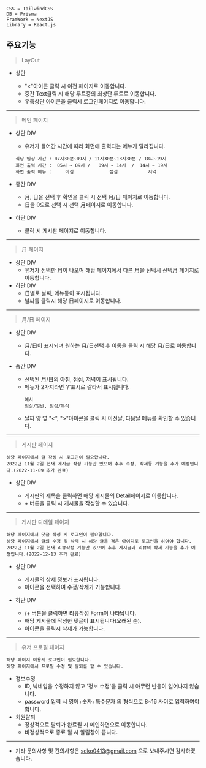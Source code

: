 ```
CSS = TailwindCSS
DB = Prisma
FramWork = NextJS
Library = React.js
```

## 주요기능

> LayOut

- 상단

  - "<"아이콘 클릭 시 이전 페이지로 이동합니다.
  - 중간 Text클릭 시 해당 루트중의 최상단 루트로 이동합니다.
  - 우측상단 아이콘을 클릭시 로그인페이지로 이동합니다.

---

> 메인 페이지

- 상단 DIV
  - 유저가 들어간 시간에 따라 화면에 출력되는 메뉴가 달라집니다.
  ```
  식당 입장 시간 : 07시30분~09시 / 11시30분~13시30분 / 18시~19시
  화면 출력 시간 :  05시 ~ 09시 /   09시 ~ 14시  /  14시 ~ 19시
  화면 출력 메뉴 :     아침             점심           저녁
  ```
- 중간 DIV

  - 月, 日을 선택 후 확인을 클릭 시 선택 月/日 페이지로 이동합니다.
  - 日을 0으로 선택 시 선택 月페이지로 이동합니다.

- 하단 DIV
  - 클릭 시 게시판 페이지로 이동합니다.

---

> 月 페이지

- 상단 DIV
  - 유저가 선택한 月이 나오며 해당 페이지에서 다른 月을 선택시 선택月 페이지로 이동합니다.
- 하단 DIV
  - 日별로 날짜, 메뉴등이 표시됩니다.
  - 날짜를 클릭시 해당 日페이지로 이동합니다.

---

> 月/日 페이지

- 상단 DIV

  - 月/日이 표시되며 원하는 月/日선택 후 이동을 클릭 시 해당 月/日로 이동합니다.

- 중간 DIV

  - 선택된 月/日의 아침, 점심, 저녁이 표시됩니다.
  - 메뉴가 2가지라면 '/'표시로 갈라서 표시됩니다.
    ```
    예시
    점심/일반, 점심/특식
    ```
  - 날짜 양 옆 "<", ">"아이콘을 클릭 시 이전날, 다음날 메뉴를 확인할 수 있습니다.

---

> 게시판 페이지

```
해당 페이지에서 글 작성 시 로그인이 필요합니다.
2022년 11월 2일 현재 게시글 작성 기능만 있으며 추후 수정, 삭제등 기능을 추가 예정입니다.(2022-11-09 추가 완료)
```

- 상단 DIV

  - 게시판의 제목을 클릭하면 해당 게시물의 Detail페이지로 이동합니다.
  - \+ 버튼을 클릭 시 게시물을 작성할 수 있습니다.

---
> 게시판 디테일 페이지

```
해당 페이지에서 댓글 작성 시 로그인이 필요합니다.
해당 페이지에서 글의 수정 및 삭제 시 해당 글을 적은 아이디로 로그인을 하여야 합니다.
2022년 11월 2일 현재 리뷰작성 기능만 있으며 추후 게시글과 리뷰의 삭제 기능을 추가 예정입니다.(2022-12-13 추가 완료)
```

- 상단 DIV

  - 게시물의 상세 정보가 표시됩니다.
  - 아이콘을 선택하여 수정/삭제가 가능합니다.
  
- 하단 DIV

  - /+ 버튼을 클릭하면 리뷰작성 Form이 나타납니다.
  - 해당 게시물에 작성한 댓글이 표시됩니다(오래된 순).
  - 아이콘을 클릭시 삭제가 가능합니다.

---
> 유저 프로필 페이지

```
해당 페이지 이용시 로그인이 필요합니다.
해당 페이지에서 프로필 수정 및 탈퇴를 할 수 있습니다.
```

- 정보수정
  - ID, 닉네임을 수정하지 않고 '정보 수정'을 클릭 시 아무런 반응이 일어나지 않습니다.
  - password 입력 시 영어+숫자+특수문자 의 형식으로 8~16 사이로 입력하여야합니다.
- 회원탈퇴
  - 정상적으로 탈퇴가 완료될 시 메인화면으로 이동합니다.
  - 비정상적으로 종료 될 시 알림창이 뜹니다.
---

* 기타 문의사항 및 건의사항은 sdko0413@gmail.com 으로 보내주시면 감사하겠습니다.
